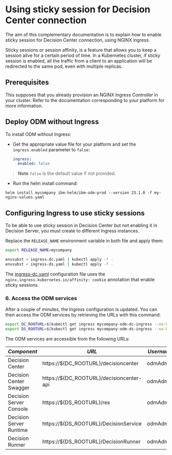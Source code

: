 # Using sticky session for Decision Center connection

The aim of this complementary documentation is to explain how to enable sticky session for Decision Center connection, using NGINX ingress.

Sticky sessions or session affinity, is a feature that allows you to keep a session alive for a certain period of time. In a Kubernetes cluster, if sticky session is enabled, all the traffic from a client to an application will be redirected to the same pod, even with multiple replicas.

## Prerequisites

This supposes that you already provision an NGINX Ingress Controller in your cluster. Refer to the documentation corresponding to your platform for more information.

## Deploy ODM without Ingress

To install ODM without Ingress:

- Get the appropriate value file for your platform and set the `ingress.enabled` parameter to `false`:
    ```yaml
    ingress:
      enabled: false
    ```
> **Note**
> `false` is the default value if not provided.

- Run the helm install command:

```
helm install mycompany ibm-helm/ibm-odm-prod --version 23.1.0 -f my-nginx-values.yaml
```

## Configuring Ingress to use sticky sessions

To be able to use sticky session in Decision Center but not enabling it in Decision Server, you must create to different Ingress instances.

Replace the `RELEASE_NAME` environment variable in both file and apply them:

```bash
export RELEASE_NAME=mycompany

envsubst < ingress-dc.yaml | kubectl apply -f -
envsubst < ingress-ds.yaml | kubectl apply -f -
```

The [ingress-dc.yaml](ingress-dc.yaml) configuration file uses the `nginx.ingress.kubernetes.io/affinity: cookie` annotation that enable sticky sessions.

### 6. Access the ODM services  

After a couple of minutes, the Ingress configuration is updated. You can then access the ODM services by retrieving the URLs with this command:

```bash
export DC_ROOTURL=$(kubectl get ingress mycompany-odm-dc-ingress --no-headers |awk '{print $4}')
export DS_ROOTURL=$(kubectl get ingress mycompany-odm-ds-ingress --no-headers |awk '{print $4}')
```

The ODM services are accessible from the following URLs:

| *Component* | *URL* | *Username/Password* |
|---|---|---|
| Decision Center | https://${DC_ROOTURL}/decisioncenter | odmAdmin/odmAdmin |
| Decision Center Swagger | https://${DC_ROOTURL}/decisioncenter-api | odmAdmin/odmAdmin |
| Decision Server Console |https://${DS_ROOTURL}/res| odmAdmin/odmAdmin |
| Decision Server Runtime | https://${DS_ROOTURL}/DecisionService | odmAdmin/odmAdmin |
| Decision Runner | https://${DS_ROOTURL}/DecisionRunner | odmAdmin/odmAdmin |
